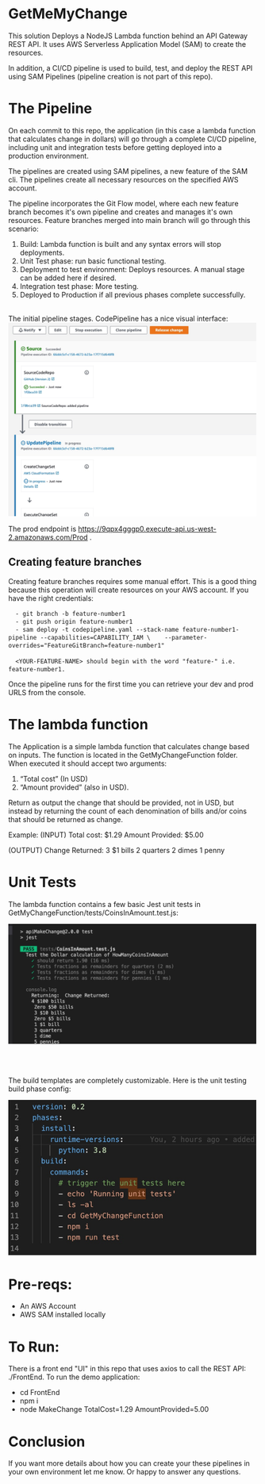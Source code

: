# GetMeMyChange

This solution Deploys a NodeJS Lambda function behind an API Gateway REST API. It uses AWS Serverless Application Model (SAM) to create the resources. 

In addition, a CI/CD pipeline is used to build, test, and deploy the REST API using SAM Pipelines (pipeline creation is not part of this repo). 

# The Pipeline

On each commit to this repo, the application (in this case a lambda function that calculates change in dollars) will go through a complete CI/CD pipeline, including unit and integration tests before getting deployed into a production environment.

The pipelines are created using SAM pipelines, a new feature of the SAM cli. The pipelines create all necessary resources on the specified AWS account. 

The pipeline incorporates the Git Flow model, where each new feature branch becomes it's own pipeline and creates and manages it's own resources. Feature branches merged into main branch will go through this scenario:

  1. Build: Lambda function is built and any syntax errors will stop deployments.
  2. Unit Test phase: run basic functional testing.
  3. Deployment to test environment: Deploys resources. A manual stage can be added here if desired.
  4. Integration test phase: More testing.
  5. Deployed to Production if all previous phases complete successfully.

<br/>
The initial pipeline stages. CodePipeline has a nice visual interface:
<br/>
<img src="./pipeline-img.jpg" width="500" >

<br/>

  The prod endpoint is https://9qpx4gggp0.execute-api.us-west-2.amazonaws.com/Prod .

## Creating feature branches

Creating feature branches requires some manual effort. This is a good thing because this operation will create resources on your AWS account. If you have the right credentials:

```
  - git branch -b feature-number1
  - git push origin feature-number1
  - sam deploy -t codepipeline.yaml --stack-name feature-number1-pipeline --capabilities=CAPABILITY_IAM \    --parameter-overrides="FeatureGitBranch=feature-number1"

  <YOUR-FEATURE-NAME> should begin with the word "feature-" i.e. feature-number1.
```



Once the pipeline runs for the first time you can retrieve your dev and prod URLS from the console.
# The lambda function

The Application is a simple lambda function that calculates change based on inputs. The function is located in the GetMyChangeFunction folder. When executed it should accept two arguments:

  1) “Total cost” (In USD)
  2) “Amount provided” (also in USD).  

Return as output the change that should be provided, not in USD, but instead by returning the count of each denomination of bills and/or coins that should be returned as change. 

  Example:
  (INPUT)
  Total cost: $1.29
  Amount Provided: $5.00

  (OUTPUT)
  Change Returned: 
  3 $1 bills
  2 quarters
  2 dimes
  1 penny

# Unit Tests

The lambda function contains a few basic Jest unit tests in GetMyChangeFunction/tests/CoinsInAmount.test.js:


<img src="./unit-testing.jpg" width="500" >

<br/><br/>

The build templates are completely customizable. Here is the unit testing build phase config:

<img src="./unit-testing-template.jpg" width="500" >

# Pre-reqs:

  - An AWS Account
  - AWS SAM installed locally

# To Run:

There is a front end "UI" in this repo that uses axios to call the REST API: ./FrontEnd. To run the demo application:

  - cd FrontEnd
  - npm i
  - node MakeChange TotalCost=1.29 AmountProvided=5.00

# Conclusion

If you want more details about how you can create your these pipelines in your own environment let me know. Or happy to answer any questions.






